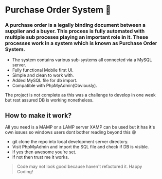 # Purchase Order System :page_facing_up:

### A purchase order is a legally binding document between a supplier and a buyer. This process is fully automated with multiple sub proceses playing an important role in it. These processes work in a system which is known as Purchase Order System.

* The system contains various sub-systems all connected via a MySQL server.
* Fully functional Mobile first UI.
* Simple and clean to work with.
* Added MySQL file for db import.
* Compatible with PhpMyAdmin(Obviously).

The project is not complete as this was a challenge to develop in one week but rest assured DB is working nonetheless.

## How to make it work?
All you need is a MAMP or a LAMP server XAMP can be used but it has it's own issues so windows users dont bother reading beyond this :satisfied:
* git clone the repo into local development server directory.
* Visit PhpMyAdmin and import the SQL file and check if DB is visible.
* If yes then awesome you're set.
* If not then trust me it works. 

> Code may not look good because haven't refactored it. Happy Coding! 
